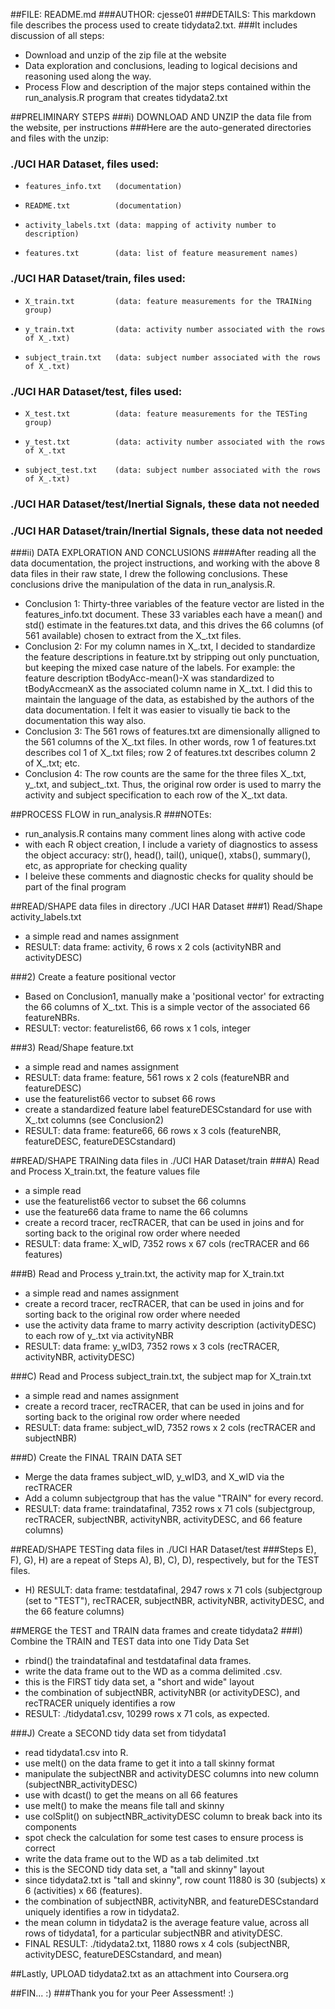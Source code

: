 ##FILE: README.md
###AUTHOR: cjesse01
###DETAILS: This markdown file describes the process used to create tidydata2.txt. 
###It includes discussion of all steps:
* Download and unzip of the zip file at the website
* Data exploration and conclusions, leading to logical decisions and reasoning used along the way. 
* Process Flow and description of the major steps contained within the run_analysis.R program that creates tidydata2.txt


##PRELIMINARY STEPS
###i) DOWNLOAD AND UNZIP the data file from the website, per instructions
###Here are the auto-generated directories and files with the unzip:
### ./UCI HAR Dataset, files used:
*     features_info.txt   (documentation)
*     README.txt          (documentation)
*     activity_labels.txt (data: mapping of activity number to description)
*     features.txt        (data: list of feature measurement names)

### ./UCI HAR Dataset/train, files used:
*     X_train.txt         (data: feature measurements for the TRAINing group)
*     y_train.txt         (data: activity number associated with the rows of X_.txt)
*     subject_train.txt   (data: subject number associated with the rows of X_.txt)

### ./UCI HAR Dataset/test, files used:
*     X_test.txt          (data: feature measurements for the TESTing group)
*     y_test.txt          (data: activity number associated with the rows of X_.txt
*     subject_test.txt    (data: subject number associated with the rows of X_.txt)

### ./UCI HAR Dataset/test/Inertial Signals, these data not needed
### ./UCI HAR Dataset/train/Inertial Signals, these data not needed

###ii) DATA EXPLORATION AND CONCLUSIONS
####After reading all the data documentation, the project instructions, and working with the above 8 data files in their raw state, I drew the following conclusions. These conclusions drive the manipulation of the data in run_analysis.R.
* Conclusion 1: Thirty-three variables of the feature vector are listed in the features_info.txt document. These 33 variables each have a mean() and std() estimate in the features.txt data, and this drives the 66 columns (of 561 available) chosen to extract from the X_.txt files.
* Conclusion 2: For my column names in X_.txt, I decided to standardize the feature descriptions in feature.txt by stripping out only punctuation, but keeping the mixed case nature of the labels. For example:  the feature description tBodyAcc-mean()-X was standardized to tBodyAccmeanX as the associated column name in X_.txt. I did this to maintain the language of the data, as estabished by the authors of the data documentation. I felt it was easier to visually tie back to the documentation this way also.
* Conclusion 3: The 561 rows of features.txt are dimensionally alligned to the 561 columns of the X_.txt files.  In other words, row 1 of features.txt describes col 1 of X_.txt files; row 2 of features.txt describes column 2 of X_.txt; etc.
* Conclusion 4: The row counts are the same for the three files X_.txt, y_.txt, and subject_.txt. Thus, the original row order is used to marry the activity and subject specification to each row of the X_.txt data.

##PROCESS FLOW in run_analysis.R
###NOTEs: 
* run_analysis.R contains many comment lines along with active code
* with each R object creation, I include a variety of diagnostics to assess the object accuracy: str(), head(), tail(), unique(), xtabs(), summary(), etc, as appropriate for checking quality
* I beleive these comments and diagnostic checks for quality should be part of the final program

##READ/SHAPE data files in directory ./UCI HAR Dataset
###1) Read/Shape activity_labels.txt
* a simple read and names assignment
* RESULT: data frame: activity, 6 rows x 2 cols (activityNBR and activityDESC)

###2) Create a feature positional vector
* Based on Conclusion1, manually make a 'positional vector' for extracting the 66 columns of X_.txt.  This is a simple vector of the associated 66 featureNBRs.
* RESULT: vector: featurelist66, 66 rows x 1 cols, integer

###3) Read/Shape feature.txt
* a simple read and names assignment
* RESULT: data frame: feature, 561 rows x 2 cols (featureNBR and featureDESC)
* use the featurelist66 vector to subset 66 rows
* create a standardized feature label featureDESCstandard for use with X_.txt columns (see Conclusion2)
* RESULT: data frame: feature66, 66 rows x 3 cols (featureNBR, featureDESC, featureDESCstandard)
   
   
##READ/SHAPE TRAINing data files in ./UCI HAR Dataset/train
###A) Read and Process X_train.txt, the feature values file
* a simple read
* use the featurelist66 vector to subset the 66 columns
* use the feature66 data frame to name the 66 columns
* create a record tracer, recTRACER, that can be used in joins and for sorting back to the original row order where needed
* RESULT: data frame: X_wID, 7352 rows x 67 cols (recTRACER and 66 features)

###B) Read and Process y_train.txt, the activity map for X_train.txt
* a simple read and names assignment
* create a record tracer, recTRACER, that can be used in joins and for sorting back to the original row order where needed
* use the activity data frame to marry activity description (activityDESC) to each row of y_.txt via activityNBR
* RESULT: data frame: y_wID3,  7352 rows x 3 cols (recTRACER, activityNBR, activityDESC)

###C) Read and Process subject_train.txt, the subject map for X_train.txt
* a simple read and names assignment
* create a record tracer, recTRACER, that can be used in joins and for sorting back to the original row order where needed
* RESULT: data frame: subject_wID, 7352 rows x 2 cols (recTRACER and subjectNBR)

###D) Create the FINAL TRAIN DATA SET
* Merge the data frames subject_wID, y_wID3, and X_wID via the recTRACER 
* Add a column subjectgroup that has the value "TRAIN" for every record.
* RESULT: data frame: traindatafinal, 7352 rows x 71 cols (subjectgroup, recTRACER, subjectNBR, activityNBR, activityDESC, and 66 feature columns)


##READ/SHAPE TESTing data files in ./UCI HAR Dataset/test
###Steps E), F), G), H) are a repeat of Steps A), B), C), D), respectively, but for the TEST files.
* H) RESULT: data frame: testdatafinal, 2947 rows x 71 cols (subjectgroup (set to "TEST"), recTRACER, subjectNBR, activityNBR, activityDESC, and the 66 feature columns)

##MERGE the TEST and TRAIN data frames and create tidydata2
###I) Combine the TRAIN and TEST data into one Tidy Data Set
* rbind() the traindatafinal and testdatafinal data frames.
* write the data frame out to the WD as a comma delimited .csv.
* this is the FIRST tidy data set, a "short and wide" layout
* the combination of subjectNBR, activityNBR (or activityDESC), and recTRACER uniquely identifies a row
* RESULT: ./tidydata1.csv, 10299 rows x 71 cols, as expected.

###J) Create a SECOND tidy data set from tidydata1
* read tidydata1.csv into R. 
* use melt() on the data frame to get it into a tall skinny format 
* manipulate the subjectNBR and activityDESC columns into new column (subjectNBR_activityDESC)
* use with dcast() to get the means on all 66 features
* use melt() to make the means file tall and skinny
* use colSplit() on subjectNBR_activityDESC column to break back into its components 
* spot check the calculation for some test cases to ensure process is correct
* write the data frame out to the WD as a tab delimited .txt
* this is the SECOND tidy data set, a "tall and skinny" layout
* since tidydata2.txt is "tall and skinny", row count 11880 is 30 (subjects) x 6 (activities) x 66 (features).
* the combination of subjectNBR, activityNBR, and featureDESCstandard uniquely identifies a row in tidydata2. 
* the mean column in tidydata2 is the average feature value, across all rows of tidydata1, for a particular subjectNBR and ativityDESC.
* FINAL RESULT: ./tidydata2.txt, 11880 rows x 4 cols (subjectNBR, activityDESC, featureDESCstandard, and mean)

##Lastly, UPLOAD tidydata2.txt as an attachment into Coursera.org

##FIN... :)
###Thank you for your Peer Assessment! :) 